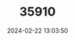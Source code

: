 ---
title: "35910"
category: "Pouteria virescens"
draft: false
date: 2024-02-22 13:03:50
languages:
  Portuguese: ["Asipoko", "Asipokoball", "Abiurana"]
---